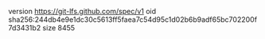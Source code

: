 version https://git-lfs.github.com/spec/v1
oid sha256:244db4e9e1dc30c5613ff5faea7c54d95c1d02b6b9adf65bc702200f7d3431b2
size 8455
